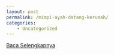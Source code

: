 ```yaml
---
layout: post
permalink: /mimpi-ayah-datang-kerumah/
categories:
    - Uncategorized
---
```


[Baca Selengkapnya](/05)